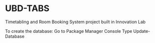 # UBD-TABS
Timetabling and Room Booking System project built in Innovation Lab

To create the database:
Go to Package Manager Console
Type Update-Database
